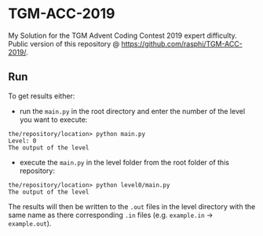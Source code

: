 # TGM-ACC-2019
My Solution for the TGM Advent Coding Contest 2019 expert difficulty. Public version of this repository @ https://github.com/rasphi/TGM-ACC-2019/.

## Run
To get results either:
 - run the `main.py` in the root directory and enter the number of the level you want to execute:
 
 ```
 the/repository/location> python main.py
 Level: 0
 The output of the level
 ```
 
 - execute the `main.py` in the level folder from the root folder of this repository:
 
 ```
 the/repository/location> python level0/main.py
 The output of the level
 ```
 
The results will then be written to the `.out` files in the level directory with the same name as there corresponding `.in` files (e.g. `example.in` -> `example.out`).
